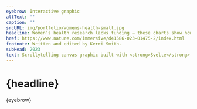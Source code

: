 ```yaml
---
eyebrow: Interactive graphic
altText: ''
caption: ''
srcURL: img/portfolio/womens-health-small.jpg
headline: Women’s health research lacks funding – these charts show how
href: https://www.nature.com/immersive/d41586-023-01475-2/index.html
footnote: Written and edited by Kerri Smith.
subHead: 2023
text: Scrollytelling canvas graphic built with <strong>Svelte</strong> and <strong>D3</strong> to be embedded in a <a href="https://shorthand.com/">Shorthand</a> page.
---
```


# {headline}

{eyebrow}
